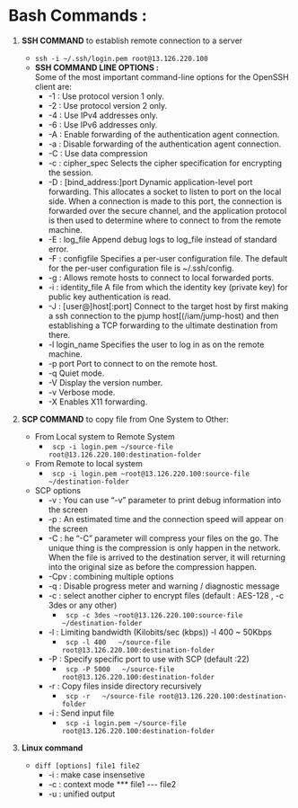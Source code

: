 # Bash Commands :

1. **SSH COMMAND** to establish remote connection to a server
   * `ssh -i ~/.ssh/login.pem root@13.126.220.100`
   - **SSH COMMAND LINE OPTIONS :** <br/>
       Some of the most important command-line options for the OpenSSH client are:
     - -1 : Use protocol version 1 only.
     - -2 : Use protocol version 2 only.
     - -4 : Use IPv4 addresses only.
     - -6 : Use IPv6 addresses only.
     - -A : Enable forwarding of the authentication agent connection.
     - -a : Disable forwarding of the authentication agent connection.
     - -C : Use data compression
     - -c : cipher_spec Selects the cipher specification for encrypting the session.
     - -D : [bind_address:]port Dynamic application-level port forwarding. 
            This allocates a socket to listen to port on the local side. 
            When a connection is made to this port, the connection is forwarded over the secure channel,
            and the application protocol is then used to determine where to connect to from the remote machine.
     - -E : log_file Append debug logs to log_file instead of standard error.
     - -F : configfile Specifies a per-user configuration file. 
            The default for the per-user configuration file is ~/.ssh/config.
     - -g : Allows remote hosts to connect to local forwarded ports.
     - -i : identity_file A file from which the identity key (private key) for public key authentication is read.
     - -J : [user@]host[:port] Connect to the target host by first making a ssh connection to the
            pjump host[(/iam/jump-host) and then establishing a TCP forwarding to the ultimate destination from there.
     - -l login_name Specifies the user to log in as on the remote machine.
     - -p port Port to connect to on the remote host.
     - -q Quiet mode.
     - -V Display the version number.
     - -v Verbose mode.
     - -X Enables X11 forwarding.
     
2. **SCP COMMAND** to copy file from One System to Other:
   - From Local system to Remote System
     - ` scp -i login.pem ~/source-file root@13.126.220.100:destination-folder`
   - From Remote to local system
     - ` scp -i login.pem ~root@13.126.220.100:source-file ~/destination-folder`
   - SCP options 
     - -v :  You can use “-v” parameter to print debug information into the screen
     - -p :  An estimated time and the connection speed will appear on the screen
     - -C :  he “-C” parameter will compress your files on the go. The unique thing is the compression 
             is only happen in the network. When the file is arrived to the destination server, it will 
             returning into the original size as before the compression happen.
     - -Cpv : combining multiple options
     - -q : Disable progress meter and warning / diagnostic message
     - -c : select another cipher to encrypt files (default : AES-128 , -c 3des or any other)
       -  ` scp -c 3des ~root@13.126.220.100:source-file  ~/destination-folder`
     - -l : Limiting bandwidth (Kilobits/sec (kbps)) -l 400 ~ 50Kbps
       -  ` scp -l 400   ~/source-file root@13.126.220.100:destination-folder`
     - -P : Specify specific port to use with SCP (default :22)
       -  ` scp -P 5000   ~/source-file root@13.126.220.100:destination-folder`
     - -r : Copy files inside directory recursively
       -  ` scp -r   ~/source-file root@13.126.220.100:destination-folder`
     - -i : Send input file 
       -  ` scp -i login.pem ~/source-file root@13.126.220.100:destination-folder`
     
3. **Linux command**
   - `diff [options] file1 file2`
      -  -i  : make case insensetive
      -  -c : context mode *** file1 --- file2
      -  -u : unified output
